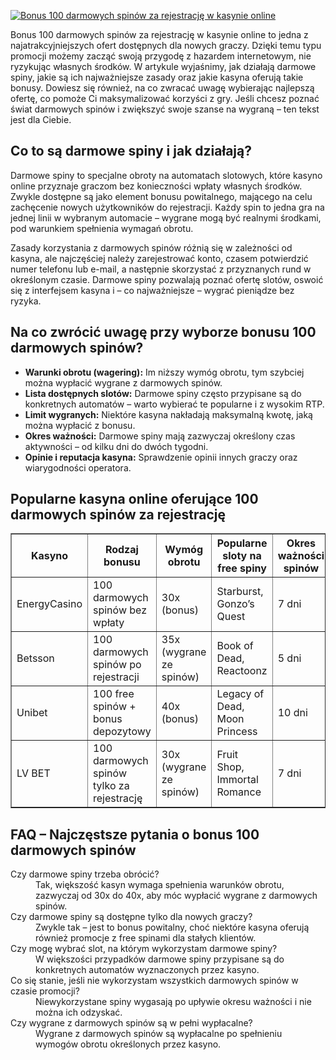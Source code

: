 [![Bonus 100 darmowych spinów za rejestrację w kasynie online](https://123-caf.pages.dev/gitsignup.png)](https://vrmoo.ru/Bt82HjjY)

<p>Bonus 100 darmowych spinów za rejestrację w kasynie online to jedna z najatrakcyjniejszych ofert dostępnych dla nowych graczy. Dzięki temu typu promocji możemy zacząć swoją przygodę z hazardem internetowym, nie ryzykując własnych środków. W artykule wyjaśnimy, jak działają darmowe spiny, jakie są ich najważniejsze zasady oraz jakie kasyna oferują takie bonusy. Dowiesz się również, na co zwracać uwagę wybierając najlepszą ofertę, co pomoże Ci maksymalizować korzyści z gry. Jeśli chcesz poznać świat darmowych spinów i zwiększyć swoje szanse na wygraną – ten tekst jest dla Ciebie.</p>  <h2>Co to są darmowe spiny i jak działają?</h2> <p>Darmowe spiny to specjalne obroty na automatach slotowych, które kasyno online przyznaje graczom bez konieczności wpłaty własnych środków. Zwykle dostępne są jako element bonusu powitalnego, mającego na celu zachęcenie nowych użytkowników do rejestracji. Każdy spin to jedna gra na jednej linii w wybranym automacie – wygrane mogą być realnymi środkami, pod warunkiem spełnienia wymagań obrotu.</p> <p>Zasady korzystania z darmowych spinów różnią się w zależności od kasyna, ale najczęściej należy zarejestrować konto, czasem potwierdzić numer telefonu lub e-mail, a następnie skorzystać z przyznanych rund w określonym czasie. Darmowe spiny pozwalają poznać ofertę slotów, oswoić się z interfejsem kasyna i – co najważniejsze – wygrać pieniądze bez ryzyka.</p>  <h2>Na co zwrócić uwagę przy wyborze bonusu 100 darmowych spinów?</h2> <ul>   <li><strong>Warunki obrotu (wagering):</strong> Im niższy wymóg obrotu, tym szybciej można wypłacić wygrane z darmowych spinów.</li>   <li><strong>Lista dostępnych slotów:</strong> Darmowe spiny często przypisane są do konkretnych automatów – warto wybierać te popularne i z wysokim RTP.</li>   <li><strong>Limit wygranych:</strong> Niektóre kasyna nakładają maksymalną kwotę, jaką można wypłacić z bonusu.</li>   <li><strong>Okres ważności:</strong> Darmowe spiny mają zazwyczaj określony czas aktywności – od kilku dni do dwóch tygodni.</li>   <li><strong>Opinie i reputacja kasyna:</strong> Sprawdzenie opinii innych graczy oraz wiarygodności operatora.</li> </ul>  <h2>Popularne kasyna online oferujące 100 darmowych spinów za rejestrację</h2> <table border="1" cellpadding="5" cellspacing="0">   <thead>     <tr>       <th>Kasyno</th>       <th>Rodzaj bonusu</th>       <th>Wymóg obrotu</th>       <th>Popularne sloty na free spiny</th>       <th>Okres ważności spinów</th>     </tr>   </thead>   <tbody>     <tr>       <td>EnergyCasino</td>       <td>100 darmowych spinów bez wpłaty</td>       <td>30x (bonus)</td>       <td>Starburst, Gonzo’s Quest</td>       <td>7 dni</td>     </tr>     <tr>       <td>Betsson</td>       <td>100 darmowych spinów po rejestracji</td>       <td>35x (wygrane ze spinów)</td>       <td>Book of Dead, Reactoonz</td>       <td>5 dni</td>     </tr>     <tr>       <td>Unibet</td>       <td>100 free spinów + bonus depozytowy</td>       <td>40x (bonus)</td>       <td>Legacy of Dead, Moon Princess</td>       <td>10 dni</td>     </tr>     <tr>       <td>LV BET</td>       <td>100 darmowych spinów tylko za rejestrację</td>       <td>30x (wygrane ze spinów)</td>       <td>Fruit Shop, Immortal Romance</td>       <td>7 dni</td>     </tr>   </tbody> </table>  <h2>FAQ – Najczęstsze pytania o bonus 100 darmowych spinów</h2> <dl>   <dt>Czy darmowe spiny trzeba obrócić?</dt>   <dd>Tak, większość kasyn wymaga spełnienia warunków obrotu, zazwyczaj od 30x do 40x, aby móc wypłacić wygrane z darmowych spinów.</dd>    <dt>Czy darmowe spiny są dostępne tylko dla nowych graczy?</dt>   <dd>Zwykle tak – jest to bonus powitalny, choć niektóre kasyna oferują również promocje z free spinami dla stałych klientów.</dd>    <dt>Czy mogę wybrać slot, na którym wykorzystam darmowe spiny?</dt>   <dd>W większości przypadków darmowe spiny przypisane są do konkretnych automatów wyznaczonych przez kasyno.</dd>    <dt>Co się stanie, jeśli nie wykorzystam wszystkich darmowych spinów w czasie promocji?</dt>   <dd>Niewykorzystane spiny wygasają po upływie okresu ważności i nie można ich odzyskać.</dd>    <dt>Czy wygrane z darmowych spinów są w pełni wypłacalne?</dt>   <dd>Wygrane z darmowych spinów są wypłacalne po spełnieniu wymogów obrotu określonych przez kasyno.</dd> </dl>